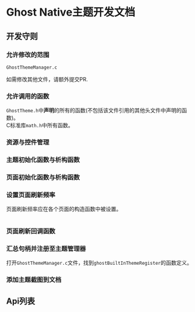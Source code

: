 # Ghost Native主题开发文档
## 开发守则
### 允许修改的范围
`GhostThemeManager.c`

如需修改其他文件，请额外提交PR.

### 允许调用的函数
`GhostTheme.h`中**声明**的所有的函数(不包括该文件引用的其他头文件中声明的函数)。  
C标准库`math.h`中所有函数。  

### 资源与控件管理

### 主题初始化函数与析构函数


### 页面初始化函数与析构函数


### 设置页面刷新频率
页面刷新频率应在各个页面的构造函数中被设置。
```C

```

### 页面刷新回调函数



### 汇总句柄并注册至主题管理器
打开`GhostThemeManager.c`文件，找到`ghostBuiltInThemeRegister`的函数定义。  


### 添加主题截图到文档

## Api列表
